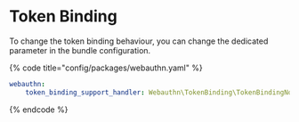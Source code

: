 # Token Binding

To change the token binding behaviour, you can change the dedicated parameter in the bundle configuration.

{% code title="config/packages/webauthn.yaml" %}
```yaml
webauthn:
    token_binding_support_handler: Webauthn\TokenBinding\TokenBindingNotSupportedHandler
```
{% endcode %}
